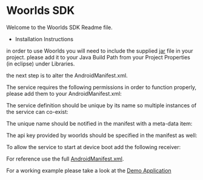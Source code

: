 Woorlds SDK
============

Welcome to the Woorlds SDK Readme file.

* Installation Instructions

in order to use Woorlds you will need to include the supplied [jar](WoorldsDemo/libs/WoorldsSDK.jar) file in your project. please add it to your Java Build Path from your Project Properties (in eclipse) under Libraries.

the next step is to alter the AndroidManifest.xml.

The service requires the following permissions in order to function properly, please add them to your AndroidManifest.xml:
    <uses-permission android:name="android.permission.ACCESS_NETWORK_STATE" />
    <uses-permission android:name="android.permission.RECEIVE_BOOT_COMPLETED" />
    <uses-permission android:name="android.permission.INTERNET" />
    <uses-permission android:name="android.permission.ACCESS_WIFI_STATE" />
    <uses-permission android:name="android.permission.CHANGE_WIFI_STATE" />
    <uses-permission android:name="android.permission.READ_PHONE_STATE" />
    <uses-permission android:name="android.permission.ACCESS_COARSE_LOCATION" />

The service definition should be unique by its name so multiple instances of the service can co-exist:
    <service android:name="com.woorlds.woorldssdk.WoorldsService">
        <intent-filter>
             <action android:name="com.example.yourapp.serviceintent" />
        </intent-filter>
    </service>

The unique name should be notified in the manifest with a meta-data item:
    <meta-data
        android:name="com.woorlds.serviceintent"
        android:value="<b>com.example.yourapp.serviceintent</b>" />

The api key provided by woorlds should be specified in the manifest as well:
    <meta-data
        android:name="com.woorlds.ApiKey"
        android:value="32498ddc-f0de-4056-a77c-7dbaefe59536" />

To allow the service to start at device boot add the following receiver:
    <receiver android:name="com.woorlds.woorldssdk.StartupReceiver" >
        <intent-filter>
            <action android:name="android.intent.action.BOOT_COMPLETED" />
        </intent-filter>
    </receiver>

For reference use the full [AndroidManifest.xml](WoorldsDemo/AndroidManifest.xml).

For a working example please take a look at the [Demo Application](WoorldsDemo/src/com/example/woorldsdemo/DemoActivity.java)